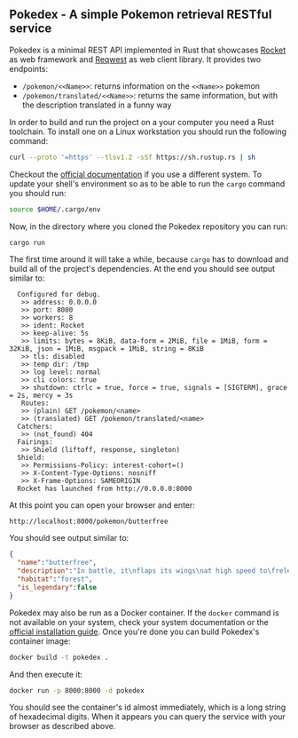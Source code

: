 Pokedex - A simple Pokemon retrieval RESTful service
----------------------------------------------------

Pokedex is a minimal REST API implemented in Rust that showcases [Rocket](https://github.com/SergioBenitez/Rocket) as web framework and [Reqwest](https://github.com/seanmonstar/reqwest) as web client library. It provides two endpoints:

- `/pokemon/<<Name>>`: returns information on the `<<Name>>` pokemon
- `/pokemon/translated/<<Name>>`: returns the same information, but with the description translated in a funny way

In order to build and run the project on a your computer you need a Rust toolchain. To install one on a Linux workstation you should run the following command:

```bash
curl --proto '=https' --tlsv1.2 -sSf https://sh.rustup.rs | sh
```

Checkout the [official documentation](https://forge.rust-lang.org/infra/other-installation-methods.html) if you use a different system. To update your shell's environment so as to be able to run the `cargo` command you should run:

```bash
source $HOME/.cargo/env
```

Now, in the directory where you cloned the Pokedex repository you can run:

```bash
cargo run
```

The first time around it will take a while, because `cargo` has to download and build all of the project's dependencies. At the end you should see output similar to:

```
  Configured for debug.
   >> address: 0.0.0.0
   >> port: 8000
   >> workers: 8
   >> ident: Rocket
   >> keep-alive: 5s
   >> limits: bytes = 8KiB, data-form = 2MiB, file = 1MiB, form = 32KiB, json = 1MiB, msgpack = 1MiB, string = 8KiB
   >> tls: disabled
   >> temp dir: /tmp
   >> log level: normal
   >> cli colors: true
   >> shutdown: ctrlc = true, force = true, signals = [SIGTERM], grace = 2s, mercy = 3s
   Routes:
   >> (plain) GET /pokemon/<name>
   >> (translated) GET /pokemon/translated/<name>
  Catchers:
   >> (not_found) 404
  Fairings:
   >> Shield (liftoff, response, singleton)
  Shield:
   >> Permissions-Policy: interest-cohort=()
   >> X-Content-Type-Options: nosniff
   >> X-Frame-Options: SAMEORIGIN
  Rocket has launched from http://0.0.0.0:8000
```

At this point you can open your browser and enter:

```
http://localhost:8000/pokemon/butterfree
```

You should see output similar to:

```json
{
  "name":"butterfree",
  "description":"In battle, it\nflaps its wings\nat high speed to\frelease highly\ntoxic dust into\nthe air.",
  "habitat":"forest",
  "is_legendary":false
}
```

Pokedex may also be run as a Docker container. If the `docker` command is not available on your system, check your system documentation or the [official installation guide](https://docs.docker.com/get-docker/). Once you're done you can build Pokedex's container image:

```bash
docker build -t pokedex .
```

And then execute it:

```bash
docker run -p 8000:8000 -d pokedex
```

You should see the container's id almost immediately, which is a long string of hexadecimal digits. When it appears you can query the service with your browser as described above.

